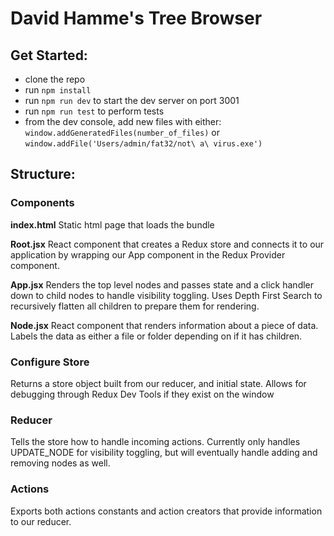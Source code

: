 # David Hamme's Tree Browser

## Get Started:
- clone the repo
- run `npm install`
- run `npm run dev` to start the dev server on port 3001
- run `npm run test` to perform tests
- from the dev console, add new files with either:
`window.addGeneratedFiles(number_of_files)`  or
`window.addFile('Users/admin/fat32/not\ a\ virus.exe')`


## Structure:
### Components
**index.html**
Static html page that loads the bundle

**Root.jsx**
React component that creates a Redux store and connects it to our application by wrapping our App component in the Redux Provider component.

**App.jsx**
Renders the top level nodes and passes state and a click handler down to child nodes to handle visibility toggling. Uses Depth First Search to recursively flatten all children to prepare them for rendering.  

**Node.jsx**
React component that renders information about a piece of data. Labels the data as either a file or folder depending on if it has children. 

### Configure Store
Returns a store object built from our reducer, and initial state. Allows for debugging through Redux Dev Tools if they exist on the window

### Reducer
Tells the store how to handle incoming actions. Currently only handles UPDATE_NODE for visibility toggling, but will eventually handle adding and removing nodes as well. 

### Actions
Exports both actions constants and action creators that provide information to our reducer. 
